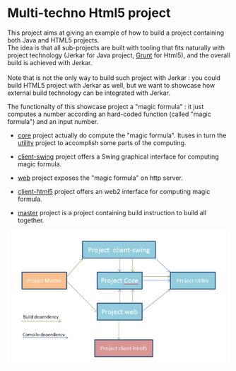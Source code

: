 # Multi-techno Html5 project

This project aims at giving an example of how to build a project containing both Java and HTML5 projects.<br/>
The idea is that all sub-projects are built with tooling that fits naturally with project technology (Jerkar for Java project, [Grunt](gruntjs.com) for Html5), and the overall build is achieved with Jerkar.<br/> <br/>
Note that is not the only way to build such project with Jerkar : you could build HTML5 project with Jerkar as well, but we want to showcase how external build technology can be integrated with Jerkar.

The functionalty of this showcase project a "magic formula" : it just computes a number according an hard-coded function (called "magic formula") and an input number. 

* [core](./core) project actually do compute the "magic formula". Ituses in turn the [utility](./utility) project to accomplish some parts of the computing.

* [client-swing](./client-swing) project offers a Swing graphical interface for computing magic formula.

* [web](./web) project exposes the "magic formula" on http server.

* [client-html5](./client-html5) project offers an web2 interface for computing magic formula. 

* [master](./master) project is a project containing build instruction to build all together.


![map](master/capture.png)
